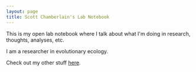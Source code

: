```yaml
---
layout: page
title: Scott Chamberlain's Lab Notebook
---
```


This is my open lab notebook where I talk about what I'm doing in research, thoughts, analyses, etc.

I am a researcher in evolutionary ecology.  

Check out my other stuff [here][]. 

[here]: http://schamberlain.github.com/scott